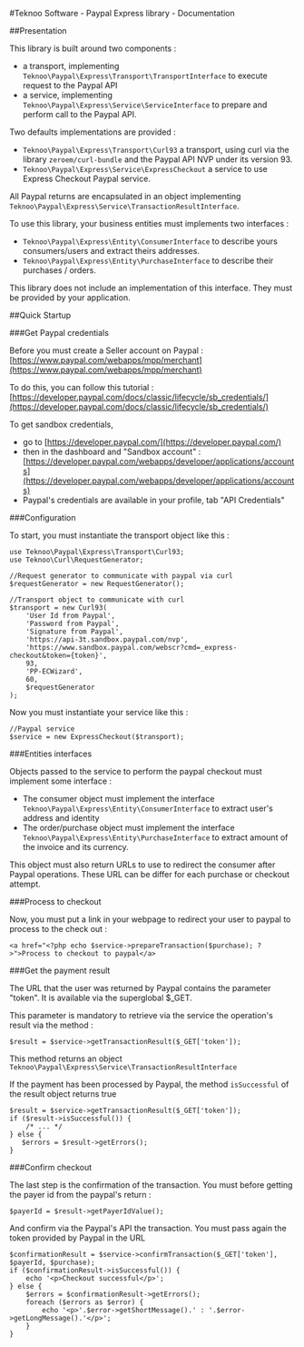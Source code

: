 #Teknoo Software - Paypal Express library - Documentation

##Presentation

This library is built around two components :

*   a transport, implementing `Teknoo\Paypal\Express\Transport\TransportInterface` to  execute request to the Paypal API
*   a service, implementing `Teknoo\Paypal\Express\Service\ServiceInterface` to prepare and perform call to the Paypal API.

Two defaults implementations are provided :

*   `Teknoo\Paypal\Express\Transport\Curl93` a transport, using curl via the library `zeroem/curl-bundle` and the Paypal API NVP under its version 93.
*   `Teknoo\Paypal\Express\Service\ExpressCheckout` a service to use Express Checkout Paypal service.

All Paypal returns are encapsulated in an object implementing `Teknoo\Paypal\Express\Service\TransactionResultInterface`.

To use this library, your business entities must implements two interfaces :

*   `Teknoo\Paypal\Express\Entity\ConsumerInterface` to describe yours consumers/users and extract theirs addresses.
*   `Teknoo\Paypal\Express\Entity\PurchaseInterface` to describe their purchases / orders.

This library does not include an implementation of this interface. They must be provided by your application.

##Quick Startup

###Get Paypal credentials

Before you must create a Seller account on Paypal : [https://www.paypal.com/webapps/mpp/merchant](https://www.paypal.com/webapps/mpp/merchant)

To do this, you can follow this tutorial : [https://developer.paypal.com/docs/classic/lifecycle/sb_credentials/](https://developer.paypal.com/docs/classic/lifecycle/sb_credentials/)

To get sandbox credentials,
 
*   go to [https://developer.paypal.com/](https://developer.paypal.com/) 
*   then in the dashboard and "Sandbox account" : [https://developer.paypal.com/webapps/developer/applications/accounts](https://developer.paypal.com/webapps/developer/applications/accounts)
*   Paypal's credentials are available in your profile, tab "API Credentials"

###Configuration

To start, you must instantiate the transport object like this :

    use Teknoo\Paypal\Express\Transport\Curl93;
    use Teknoo\Curl\RequestGenerator;
    
    //Request generator to communicate with paypal via curl
    $requestGenerator = new RequestGenerator();

    //Transport object to communicate with curl
    $transport = new Curl93(
        'User Id from Paypal',
        'Password from Paypal',
        'Signature from Paypal',
        'https://api-3t.sandbox.paypal.com/nvp',
        'https://www.sandbox.paypal.com/webscr?cmd=_express-checkout&token={token}',
        93,
        'PP-ECWizard',
        60,
        $requestGenerator
    );
    
Now you must instantiate your service like this :
    
    //Paypal service
    $service = new ExpressCheckout($transport);

###Entities interfaces

Objects passed to the service to perform the paypal checkout must implement some interface :

*   The consumer object must implement the interface `Teknoo\Paypal\Express\Entity\ConsumerInterface` to extract 
user's address and identity
*   The order/purchase object must implement the interface `Teknoo\Paypal\Express\Entity\PurchaseInterface` to extract
amount of the invoice and its currency. 

This object must  also return URLs to use to redirect the consumer after Paypal operations. These URL can be differ for 
each purchase or checkout attempt.

###Process to checkout

Now, you must put a link in your webpage to redirect your user to paypal to process to the check out :

    <a href="<?php echo $service->prepareTransaction($purchase); ?>">Process to checkout to paypal</a>
    
###Get the payment result

The URL that the user was returned by Paypal contains the parameter "token". It is available via the superglobal $_GET.

This parameter is mandatory to retrieve via the service the operation's result via the method : 

    $result = $service->getTransactionResult($_GET['token']);
    
This method returns an object `Teknoo\Paypal\Express\Service\TransactionResultInterface`

If the payment has been processed by Paypal, the method `isSuccessful` of the result object returns true

    $result = $service->getTransactionResult($_GET['token']);
    if ($result->isSuccessful()) {
        /* ... */
    } else {
       $errors = $result->getErrors();
    }

###Confirm checkout

The last step is the confirmation of the transaction. You must before getting the payer id from the paypal's return :

    $payerId = $result->getPayerIdValue();
    
And confirm via the Paypal's API the transaction. You must pass again the token provided by Paypal in the URL 
    
    $confirmationResult = $service->confirmTransaction($_GET['token'], $payerId, $purchase);
    if ($confirmationResult->isSuccessful()) {
        echo '<p>Checkout successful</p>';
    } else {
        $errors = $confirmationResult->getErrors();
        foreach ($errors as $error) {
            echo '<p>'.$error->getShortMessage().' : '.$error->getLongMessage().'</p>';
        }
    }
